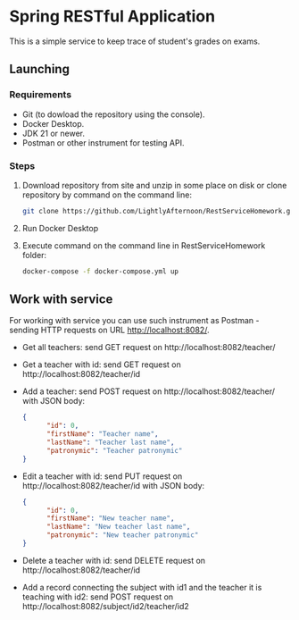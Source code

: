 # Spring RESTful Application
This is a simple service to keep trace of student's grades on exams.
## Launching
### Requirements
- Git (to dowload the repository using the console).
- Docker Desktop.
- JDK 21 or newer.
- Postman or other instrument for testing API.
### Steps
1. Download repository from site and unzip in some place on disk or clone repository by command on the command line:
   
   ```bash
   git clone https://github.com/LightlyAfternoon/RestServiceHomework.git
   ```
   
3. Run Docker Desktop
4. Execute command on the command line in RestServiceHomework folder:

   ```bash
   docker-compose -f docker-compose.yml up
   ```

## Work with service
For working with service you can use such instrument as Postman - sending HTTP requests on URL <http://localhost:8082/>.
- Get all teachers: send GET request on http://localhost:8082/teacher/
- Get a teacher with id: send GET request on http://localhost:8082/teacher/id
- Add a teacher: send POST request on http://localhost:8082/teacher/ with JSON body:
  
  ```json
  {
        "id": 0,
        "firstName": "Teacher name",
        "lastName": "Teacher last name",
        "patronymic": "Teacher patronymic"
  }
  ```
  
- Edit a teacher with id: send PUT request on http://localhost:8082/teacher/id with JSON body:
  
  ```json
  {
        "id": 0,
        "firstName": "New teacher name",
        "lastName": "New teacher last name",
        "patronymic": "New teacher patronymic"
  }
  ```

- Delete a teacher with id: send DELETE request on http://localhost:8082/teacher/id
- Add a record connecting the subject with id1 and the teacher it is teaching with id2: send POST request on http://localhost:8082/subject/id2/teacher/id2
